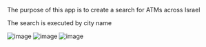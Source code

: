 The purpose of this app is to create a search for ATMs across Israel

The search is executed by city name

![image](https://user-images.githubusercontent.com/43005514/114854253-4e377780-9ded-11eb-95d9-c0843a3a14e7.png)
![image](https://user-images.githubusercontent.com/43005514/114854328-60b1b100-9ded-11eb-9fe7-74a5ab368a62.png)
![image](https://user-images.githubusercontent.com/43005514/114854691-c3a34800-9ded-11eb-87f6-9b77b8aed720.png)

